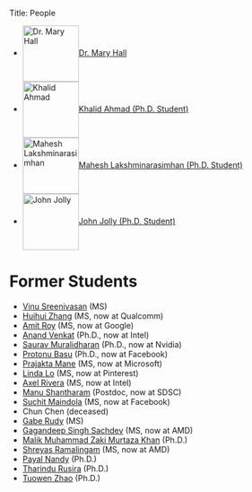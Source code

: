 Title: People

- <img src="{static}/images/headshots/hall-headshot-2019-small.jpg" alt="Dr. Mary Hall" width="100px" style="vertical-align: middle;"/>[Dr. Mary Hall](http://www.cs.utah.edu/~mhall/)
- <img src="{static}/images/headshots/Khalid-Thumbnail.jpg" alt="Khalid Ahmad" width="100px" style="vertical-align: middle;"/>[Khalid Ahmad (Ph.D. Student)](https://scholar.google.com/citations?user=wssOY1sAAAAJ&hl=en)
- <img src="{static}/images/headshots/Mahesh-Thumbnail.jpg" alt="Mahesh Lakshminarasimhan" width="100px" style="vertical-align: middle;"/>[Mahesh Lakshminarasimhan (Ph.D. Student)](https://www.cs.utah.edu/~maheshl)
- <img src="https://drive.google.com/thumbnail?id=1gK-k2nBGfGZJXEBNDw8P4KHR3Nu_Z9fb" alt="John Jolly" width="100px" style="vertical-align: middle;"/>[John Jolly (Ph.D. Student)](https://www.linkedin.com/in/jjolly)

# Former Students
- [Vinu Sreenivasan](https://www.linkedin.com/in/vinu-sreenivasan/) (MS)
- [Huihui Zhang](https://www.linkedin.com/in/huihuizhanguofu2013/) (MS, now at Qualcomm)
- [Amit Roy](https://www.linkedin.com/in/aroy56/) (MS, now at Google)
- [Anand Venkat](https://www.linkedin.com/in/anvenkat/) (Ph.D., now at Intel)
- [Saurav Muralidharan](https://www.linkedin.com/in/sauravmuralidharan/) (Ph.D., now at Nvidia)
- [Protonu Basu](https://www.linkedin.com/in/protonu-basu-56b45a7/) (Ph.D., now at Facebook)
- [Prajakta Mane](https://www.linkedin.com/in/prajaktamane/) (MS, now at Microsoft)
- [Linda Lo](https://www.linkedin.com/in/yujunglo/) (MS, now at Pinterest)
- [Axel Rivera](https://www.linkedin.com/in/axelrivera01/) (MS, now at Intel)
- [Manu Shantharam](https://www.linkedin.com/in/manushantharam/) (Postdoc, now at SDSC)
- [Suchit Maindola](https://www.linkedin.com/in/smaindola/) (MS, now at Facebook)
- Chun Chen (deceased)
- [Gabe Rudy](https://www.linkedin.com/in/gaberudy/) (MS)
- [Gagandeep Singh Sachdev](https://www.linkedin.com/in/gagandeepsinghsachdev/) (MS, now at AMD)
- [Malik Muhammad Zaki Murtaza Khan](https://scholar.google.com/citations?user=1Z3iDeAAAAAJ&hl=en&oi=sra) (Ph.D.)
- [Shreyas Ramalingam](https://www.linkedin.com/in/shreyas-ramalingam-16050a10/) (MS, now at AMD)
- [Payal Nandy](https://www.linkedin.com/in/payal-guha-nandy-2bb7201a/) (Ph.D.)
- [Tharindu Rusira](http://www.cs.utah.edu/~tharindu/) (Ph.D.)
- [Tuowen Zhao](https://scholar.google.com/citations?user=vb86UK4AAAAJ&hl=en) (Ph.D.)
